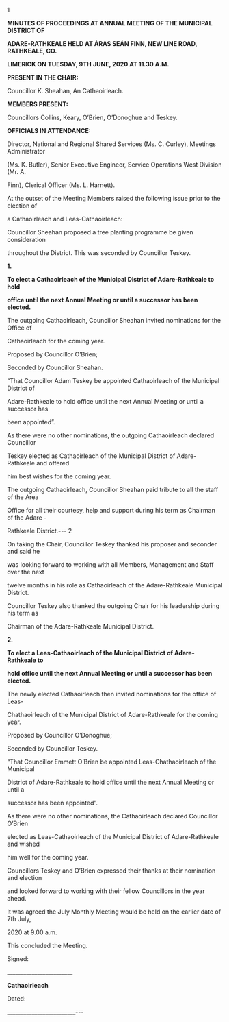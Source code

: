 1

**MINUTES OF PROCEEDINGS AT ANNUAL MEETING OF THE MUNICIPAL DISTRICT OF**

**ADARE-RATHKEALE HELD AT ÁRAS SEÁN FINN, NEW LINE ROAD, RATHKEALE, CO.**

**LIMERICK ON TUESDAY, 9TH** **JUNE, 2020 AT 11.30 A.M.**

**PRESENT IN THE CHAIR:**

Councillor K. Sheahan, An Cathaoirleach.

**MEMBERS PRESENT:**

Councillors Collins, Keary, O’Brien, O’Donoghue and Teskey.

**OFFICIALS IN ATTENDANCE:**

Director, National and Regional Shared Services (Ms. C. Curley), Meetings Administrator

(Ms. K. Butler), Senior Executive Engineer, Service Operations West Division (Mr. A.

Finn), Clerical Officer (Ms. L. Harnett).

At the outset of the Meeting Members raised the following issue prior to the election of

a Cathaoirleach and Leas-Cathaoirleach:

Councillor Sheahan proposed a tree planting programme be given consideration

throughout the District. This was seconded by Councillor Teskey.

**1.**

**To elect a Cathaoirleach of the Municipal District of Adare-Rathkeale to hold**

**office until the next Annual Meeting or until a successor has been elected.**

The outgoing Cathaoirleach, Councillor Sheahan invited nominations for the Office of

Cathaoirleach for the coming year.

Proposed by Councillor O’Brien;

Seconded by Councillor Sheahan.

“That Councillor Adam Teskey be appointed Cathaoirleach of the Municipal District of

Adare-Rathkeale to hold office until the next Annual Meeting or until a successor has

been appointed”.

As there were no other nominations, the outgoing Cathaoirleach declared Councillor

Teskey elected as Cathaoirleach of the Municipal District of Adare-Rathkeale and offered

him best wishes for the coming year.

The outgoing Cathaoirleach, Councillor Sheahan paid tribute to all the staff of the Area

Office for all their courtesy, help and support during his term as Chairman of the Adare -

Rathkeale District.---
2

On taking the Chair, Councillor Teskey thanked his proposer and seconder and said he

was looking forward to working with all Members, Management and Staff over the next

twelve months in his role as Cathaoirleach of the Adare-Rathkeale Municipal District.

Councillor Teskey also thanked the outgoing Chair for his leadership during his term as

Chairman of the Adare-Rathkeale Municipal District.

**2.**

**To elect a Leas-Cathaoirleach of the Municipal District of Adare-Rathkeale to**

**hold office until the next Annual Meeting or until a successor has been elected.**

The newly elected Cathaoirleach then invited nominations for the office of Leas-

Chathaoirleach of the Municipal District of Adare-Rathkeale for the coming year.

Proposed by Councillor O’Donoghue;

Seconded by Councillor Teskey.

“That Councillor Emmett O’Brien be appointed Leas-Chathaoirleach of the Municipal

District of Adare-Rathkeale to hold office until the next Annual Meeting or until a

successor has been appointed”.

As there were no other nominations, the Cathaoirleach declared Councillor O’Brien

elected as Leas-Cathaoirleach of the Municipal District of Adare-Rathkeale and wished

him well for the coming year.

Councillors Teskey and O’Brien expressed their thanks at their nomination and election

and looked forward to working with their fellow Councillors in the year ahead.

It was agreed the July Monthly Meeting would be held on the earlier date of 7th July,

2020 at 9.00 a.m.

This concluded the Meeting.

Signed:

\_\_\_\_\_\_\_\_\_\_\_\_\_\_\_\_\_\_\_\_\_\_\_\_

**Cathaoirleach**

Dated:

\_\_\_\_\_\_\_\_\_\_\_\_\_\_\_\_\_\_\_\_\_\_\_\_\_---
